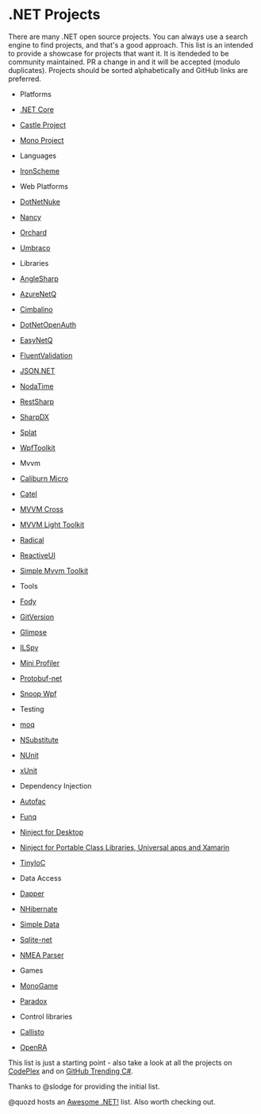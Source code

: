 # .NET Projects

There are many .NET open source projects. You can always use a search engine to find projects, and that's a good approach. This list is an intended to provide a showcase for projects that want it. It is itendeded to be community maintained. PR a change in and it will be accepted (modulo duplicates). Projects should be sorted alphabetically and GitHub links are preferred.

* Platforms
 * [.NET Core](https://github.com/dotnet/core)
 * [Castle Project](https://github.com/castleproject)
 * [Mono Project](https://github.com/mono/)
 
* Languages
 * [IronScheme](http://ironscheme.codeplex.com)

* Web Platforms
 * [DotNetNuke](https://dotnetnuke.codeplex.com/)
 * [Nancy](http://nancyfx.org)
 * [Orchard](http://www.orchardproject.net/)
 * [Umbraco](http://umbraco.com/)

* Libraries
 * [AngleSharp](https://github.com/FlorianRappl/AngleSharp)
 * [AzureNetQ](https://github.com/Roysvork/AzureNetQ)
 * [Cimbalino](http://cimbalino.org/)
 * [DotNetOpenAuth](https://github.com/DotNetOpenAuth)
 * [EasyNetQ](https://github.com/mikehadlow/EasyNetQ)
 * [FluentValidation](https://github.com/JeremySkinner/FluentValidation)
 * [JSON.NET](http://json.net/)
 * [NodaTime](http://nodatime.org/)
 * [RestSharp](http://restsharp.org/)
 * [SharpDX](https://github.com/sharpdx/SharpDX)
 * [Splat](https://github.com/paulcbetts/splat)
 * [WpfToolkit](https://github.com/dotnetprojects/wpftoolkit)

* Mvvm
 * [Caliburn Micro](http://caliburnmicro.com/)
 * [Catel](http://catelproject.com/)
 * [MVVM Cross](https://github.com/MvvmCross/MvvmCross)
 * [MVVM Light Toolkit](http://www.mvvmlight.net)
 * [Radical](https://github.com/RadicalFx/radical)
 * [ReactiveUI](https://github.com/reactiveui/ReactiveUI)
 * [Simple Mvvm Toolkit](http://simplemvvmtoolkit.codeplex.com/)

* Tools
 * [Fody](https://github.com/Fody/Fody)
 * [GitVersion](https://github.com/ParticularLabs/GitVersion)
 * [Glimpse](http://getglimpse.com)
 * [ILSpy](http://ilspy.net/)
 * [Mini Profiler](http://miniprofiler.com/)
 * [Protobuf-net](https://code.google.com/p/protobuf-net/)
 * [Snoop Wpf](https://github.com/cplotts/snoopwpf)

* Testing
 * [moq](https://github.com/Moq/moq4)
 * [NSubstitute](http://nsubstitute.github.io/)
 * [NUnit](https://github.com/nunit/nunit)
 * [xUnit](https://github.com/xunit/xunit)

* Dependency Injection
 * [Autofac](http://autofac.org/)
 * [Funq](https://funq.codeplex.com/)
 * [Ninject for Desktop](http://www.ninject.org/)
 * [Ninject for Portable Class Libraries, Universal apps and Xamarin](https://github.com/onovotny/ninject)
 * [TinyIoC](https://github.com/grumpydev/TinyIoC)

* Data Access
 * [Dapper](https://github.com/StackExchange/dapper-dot-net)
 * [NHibernate](https://github.com/nhibernate)
 * [Simple Data](https://github.com/markrendle/Simple.Data)
 * [Sqlite-net](https://github.com/praeclarum/sqlite-net)
 * [NMEA Parser](https://github.com/dotMorten/NmeaParser)

* Games
 * [MonoGame](http://monogame.net)
 * [Paradox](https://github.com/SiliconStudio/paradox)

* Control libraries
 * [Callisto](https://github.com/timheuer/callisto)
 * [OpenRA](https://github.com/OpenRA/OpenRA)
 
This list is just a starting point - also take a look at all the projects on [CodePlex](http://www.codeplex.com/) and on [GitHub Trending C#](https://github.com/trending?l=csharp).

Thanks to @slodge for providing the initial list.

@quozd hosts an [Awesome .NET!](https://github.com/quozd/awesome-dotnet) list. Also worth checking out.

